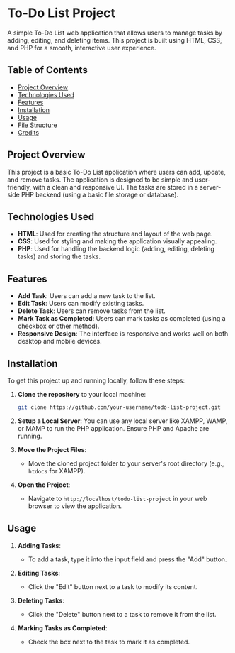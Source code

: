 # To-Do List Project

A simple To-Do List web application that allows users to manage tasks by adding, editing, and deleting items. This project is built using HTML, CSS, and PHP for a smooth, interactive user experience.

## Table of Contents
- [Project Overview](#project-overview)
- [Technologies Used](#technologies-used)
- [Features](#features)
- [Installation](#installation)
- [Usage](#usage)
- [File Structure](#file-structure)
- [Credits](#credits)

## Project Overview

This project is a basic To-Do List application where users can add, update, and remove tasks. The application is designed to be simple and user-friendly, with a clean and responsive UI. The tasks are stored in a server-side PHP backend (using a basic file storage or database).

## Technologies Used

- **HTML**: Used for creating the structure and layout of the web page.
- **CSS**: Used for styling and making the application visually appealing.
- **PHP**: Used for handling the backend logic (adding, editing, deleting tasks) and storing the tasks.

## Features

- **Add Task**: Users can add a new task to the list.
- **Edit Task**: Users can modify existing tasks.
- **Delete Task**: Users can remove tasks from the list.
- **Mark Task as Completed**: Users can mark tasks as completed (using a checkbox or other method).
- **Responsive Design**: The interface is responsive and works well on both desktop and mobile devices.

## Installation

To get this project up and running locally, follow these steps:

1. **Clone the repository** to your local machine:
    ```bash
    git clone https://github.com/your-username/todo-list-project.git
    ```

2. **Setup a Local Server**:
    You can use any local server like XAMPP, WAMP, or MAMP to run the PHP application. Ensure PHP and Apache are running.

3. **Move the Project Files**:
    - Move the cloned project folder to your server's root directory (e.g., `htdocs` for XAMPP).

4. **Open the Project**:
    - Navigate to `http://localhost/todo-list-project` in your web browser to view the application.

## Usage

1. **Adding Tasks**:
    - To add a task, type it into the input field and press the "Add" button.
  
2. **Editing Tasks**:
    - Click the "Edit" button next to a task to modify its content.
  
3. **Deleting Tasks**:
    - Click the "Delete" button next to a task to remove it from the list.

4. **Marking Tasks as Completed**:
    - Check the box next to the task to mark it as completed.




